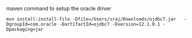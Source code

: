 
maven command to setup the oracle driver 

    mvn install:install-file -Dfile=/Users/sraj/Downloads/ojdbc7.jar   -DgroupId=com.oracle -DartifactId=ojdbc7 -Dversion=12.1.0.1 -Dpackaging=jar
    
    
    